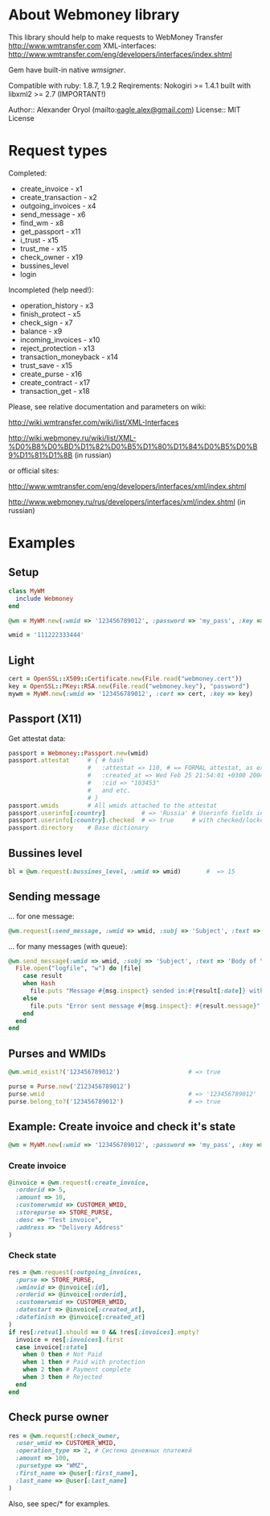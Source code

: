 # About Webmoney library

This library should help to make requests to WebMoney Transfer http://www.wmtransfer.com
XML-interfaces: http://www.wmtransfer.com/eng/developers/interfaces/index.shtml

Gem have built-in native *wmsigner*.

Compatible with ruby: 1.8.7, 1.9.2
Reqirements: Nokogiri >= 1.4.1 built with libxml2 >= 2.7 (IMPORTANT!)

Author::    Alexander Oryol (mailto:eagle.alex@gmail.com)
License::   MIT License

# Request types

Completed:

* create_invoice     - x1
* create_transaction - x2
* outgoing_invoices  - x4
* send_message       - x6
* find_wm            - x8
* get_passport       - x11
* i_trust            - x15
* trust_me           - x15
* check_owner        - x19
* bussines_level
* login

Incompleted (help need!):

* operation_history  - x3
* finish_protect     - x5
* check_sign         - x7
* balance            - x9
* incoming_invoices  - x10
* reject_protection  - x13
* transaction_moneyback - x14
* trust_save            - x15
* create_purse          - x16
* create_contract       - x17
* transaction_get       - x18


Please, see relative documentation and parameters on wiki:

http://wiki.wmtransfer.com/wiki/list/XML-Interfaces

http://wiki.webmoney.ru/wiki/list/XML-%D0%B8%D0%BD%D1%82%D0%B5%D1%80%D1%84%D0%B5%D0%B9%D1%81%D1%8B (in russian)

or official sites:

http://www.wmtransfer.com/eng/developers/interfaces/xml/index.shtml

http://www.webmoney.ru/rus/developers/interfaces/xml/index.shtml (in russian)

# Examples

## Setup

```ruby
class MyWM
  include Webmoney
end
```

```ruby
@wm = MyWM.new(:wmid => '123456789012', :password => 'my_pass', :key => 'gQABAIR6...2cC8FZTyKyjBM=')

wmid = '111222333444'
```

## Light

```ruby
cert = OpenSSL::X509::Certificate.new(File.read("webmoney.cert"))
key = OpenSSL::PKey::RSA.new(File.read("webmoney.key"), "password")
mywm = MyWM.new(:wmid => '123456789012', :cert => cert, :key => key)
```

## Passport (X11)

Get attestat data:

```ruby
passport = Webmoney::Passport.new(wmid)
passport.attestat     # { # hash
                      #   :attestat => 110, # == FORMAL attestat, as example
                      #   :created_at => Wed Feb 25 21:54:01 +0300 2004 # Time object
                      #   :cid => "103453"
                      #   and etc.
                      # }
passport.wmids        # All wmids attached to the attestat
passport.userinfo[:country]          # => 'Russia' # Userinfo fields in string context
passport.userinfo[:country].checked  # => true     # with checked/locked attribute
passport.directory    # Base dictionary
```

## Bussines level

```ruby
bl = @wm.request(:bussines_level, :wmid => wmid)       #  => 15
```

## Sending message

... for one message:

```ruby
@wm.request(:send_message, :wmid => wmid, :subj => 'Subject', :text => 'Body of \<b>message\</b>')
```

... for many messages (with queue):

```ruby
@wm.send_message(:wmid => wmid, :subj => 'Subject', :text => 'Body of \<b>message\</b>') do |msg, result|
  File.open("logfile", "w") do |file|
    case result
    when Hash
      file.puts "Message #{msg.inspect} sended in:#{result[:date]} with id:#{result[:id]}"
    else
      file.puts "Error sent message #{msg.inspect}: #{result.message}"
    end
  end
end
```

## Purses and WMIDs

```ruby
@wm.wmid_exist?('123456789012')                   # => true

purse = Purse.new('Z123456789012')
purse.wmid                                        # => '123456789012'
purse.belong_to?('123456789012')                  # => true
```

## Example: Create invoice and check it's state

```ruby
@wm = MyWM.new(:wmid => '123456789012', :password => 'my_pass', :key => 'gQABAIR6...2cC8FZTyKyjBM=')
```

### Create invoice

```ruby
@invoice = @wm.request(:create_invoice,
  :orderid => 5,
  :amount => 10,
  :customerwmid => CUSTOMER_WMID,
  :storepurse => STORE_PURSE,
  :desc => "Test invoice",
  :address => "Delivery Address"
)
```

### Check state

```ruby
res = @wm.request(:outgoing_invoices,
  :purse => STORE_PURSE,
  :wminvid => @invoice[:id],
  :orderid => @invoice[:orderid],
  :customerwmid => CUSTOMER_WMID,
  :datestart => @invoice[:created_at],
  :datefinish => @invoice[:created_at]
)
if res[:retval].should == 0 && !res[:invoices].empty?
  invoice = res[:invoices].first
  case invoice[:state]
    when 0 then # Not Paid
    when 1 then # Paid with protection
    when 2 then # Payment complete
    when 3 then # Rejected
  end
end
```

## Check purse owner

```ruby
res = @wm.request(:check_owner,
  :user_wmid => CUSTOMER_WMID,
  :operation_type => 2, # Система денежных платежей
  :amount => 100,
  :pursetype => "WMZ",
  :first_name => @user[:first_name],
  :last_name => @user[:last_name]
)
```

Also, see spec/* for examples.
